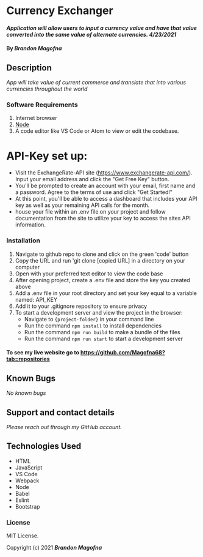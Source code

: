 # Currency Exchanger

#### _Application will allow users to input a currency value and have that value converted into the same value of alternate currencies. 4/23/2021_

#### By _**Brandon Magofna**_

## Description

_App will take value of current commerce and translate that into various currencies throughout the world_

### Software Requirements

1. Internet browser
2. [Node](https://nodejs.org/en/)
3. A code editor like VS Code or Atom to view or edit the codebase.

# API-Key set up:

- Visit the ExchangeRate-API site (https://www.exchangerate-api.com/). Input your email address and click the "Get Free Key" button.
- You'll be prompted to create an account with your email, first name and a password. Agree to the terms of use and click "Get Started!"
- At this point, you'll be able to access a dashboard that includes your API key as well as your remaining API calls for the month.
- house your file within an .env file on your project and follow documentation from the site to utilize your key to access the sites API information.

### Installation

1. Navigate to github repo to clone and click on the green 'code' button
2. Copy the URL and run 'git clone [copied URL] in a directory on your computer
3. Open with your preferred text editor to view the code base
4. After opening project, create a .env file and store the key you created above
5. Add a .env file in your root directory and set your key equal to a variable named: API_KEY
6. Add it to your .gitignore repository to ensure privacy
5. To start a development server and view the project in the browser:
   - Navigate to `{project-folder}` in your command line
   - Run the command `npm install` to install dependencies
   - Run the command `npm run build` to make a bundle of the files
   - Run the command `npm run start` to start a development server

#### To see my live website go to https://github.com/Magofna68?tab=repositories

## Known Bugs

_No known bugs_

## Support and contact details

_Please reach out through my GitHub account._

## Technologies Used

- HTML
- JavaScript
- VS Code
- Webpack
- Node
- Babel
- Eslint
- Bootstrap


### License

MIT License.

Copyright (c) 2021 **_Brandon Magofna_**